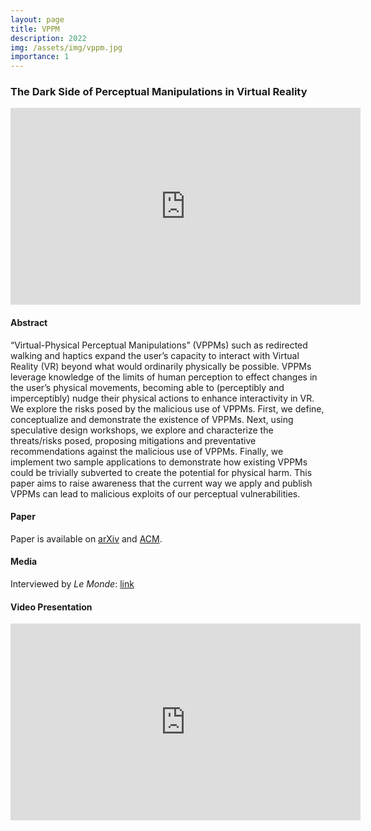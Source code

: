 ```yaml
---
layout: page
title: VPPM
description: 2022
img: /assets/img/vppm.jpg
importance: 1
---
```


### The Dark Side of Perceptual Manipulations in Virtual Reality

<iframe width="560" height="315" src="https://www.youtube.com/embed/uJRCchb_kAI" title="YouTube video player" frameborder="0" allow="accelerometer; autoplay; clipboard-write; encrypted-media; gyroscope; picture-in-picture" allowfullscreen></iframe>

#### Abstract

“Virtual-Physical Perceptual Manipulations” (VPPMs) such as redirected walking and haptics expand the user’s capacity to interact with Virtual Reality (VR) beyond what would ordinarily physically be possible. VPPMs leverage knowledge of the limits of human perception to effect changes in the user’s physical movements, becoming able to (perceptibly and imperceptibly) nudge their physical actions to enhance interactivity in VR. We explore the risks posed by the malicious use of VPPMs. First, we define, conceptualize and demonstrate the existence of VPPMs. Next, using speculative design workshops, we explore and characterize the threats/risks posed, proposing mitigations and preventative recommendations against the malicious use of VPPMs. Finally, we implement two sample applications to demonstrate how existing VPPMs could be trivially subverted to create the potential for physical harm. This paper aims to raise awareness that the current way we apply and publish VPPMs can lead to malicious exploits of our perceptual vulnerabilities.

#### Paper

Paper is available on [arXiv](https://arxiv.org/abs/2202.13200) and [ACM](https://dl.acm.org/doi/10.1145/3491102.3517728).

#### Media

Interviewed by _Le Monde_: [link](https://www.lemonde.fr/sciences/article/2022/10/18/la-realite-virtuelle-face-au-risque-de-detournement-malveillant-de-ses-outils_6146356_1650684.html)

#### Video Presentation

<iframe width="560" height="315" src="https://www.youtube.com/embed/46qd0RQOQkc" title="YouTube video player" frameborder="0" allow="accelerometer; autoplay; clipboard-write; encrypted-media; gyroscope; picture-in-picture" allowfullscreen></iframe>